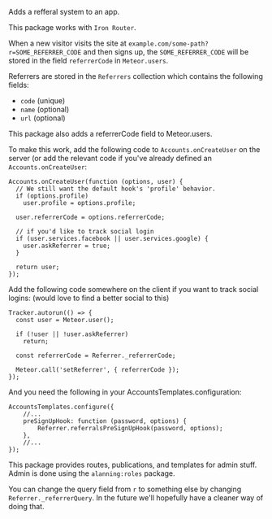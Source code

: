 Adds a refferal system to an app.

This package works with `Iron Router`.

When a new visitor visits the site at `example.com/some-path?r=SOME_REFERRER_CODE` and then signs up, the `SOME_REFERRER_CODE` will be stored in the field `referrerCode` in `Meteor.users`.

Referrers are stored in the `Referrers` collection which contains the following fields:
- `code` (unique)
- `name` (optional)
- `url` (optional)

This package also adds a referrerCode field to Meteor.users.

To make this work, add the following code to `Accounts.onCreateUser` on the server (or add the relevant code if you've already defined an `Accounts.onCreateUser`:
```
Accounts.onCreateUser(function (options, user) {
  // We still want the default hook's 'profile' behavior.
  if (options.profile)
    user.profile = options.profile;

  user.referrerCode = options.referrerCode;

  // if you'd like to track social login
  if (user.services.facebook || user.services.google) {
    user.askReferrer = true;
  }

  return user;
});
```

Add the following code somewhere on the client if you want to track social logins:
(would love to find a better social to this)
```
Tracker.autorun(() => {
  const user = Meteor.user();

  if (!user || !user.askReferrer)
    return;

  const referrerCode = Referrer._referrerCode;

  Meteor.call('setReferrer', { referrerCode });
});

```

And you need the following in your AccountsTemplates.configuration:
```
AccountsTemplates.configure({
    //...
    preSignUpHook: function (password, options) {
        Referrer.referralsPreSignUpHook(password, options);
    },
    //...
});
```

This package provides routes, publications, and templates for admin stuff. Admin is done using the `alanning:roles` package.

You can change the query field from `r` to something else by changing `Referrer._referrerQuery`. In the future we'll hopefully have a cleaner way of doing that.